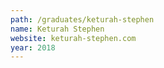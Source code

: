 ```yaml
---
path: /graduates/keturah-stephen
name: Keturah Stephen
website: keturah-stephen.com
year: 2018
---
```


